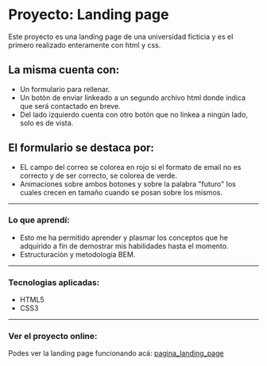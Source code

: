 # Proyecto: Landing page

Este proyecto es una landing page de una universidad ficticia y es el primero realizado enteramente con html y css. 

## La misma cuenta con:
- Un formulario para rellenar.
- Un botòn de enviar linkeado a un segundo archivo html donde indica que será contactado en breve. 
- Del lado izquierdo cuenta con otro botón que no linkea a ningún lado, solo es de vista.

## El formulario se destaca por:  
- EL campo del correo se colorea en rojo si el formato de email no es correcto y de ser correcto, se colorea de verde.
- Animaciones sobre ambos botones y sobre la palabra "futuro" los cuales crecen en tamaño cuando se posan sobre los mismos.

---

### Lo que aprendí:
- Esto me ha permitido aprender y plasmar los conceptos que he adquirido a fin de demostrar mis habilidades hasta el momento.
- Estructuraciòn y metodología BEM.

---

### Tecnologias aplicadas:
- HTML5
- CSS3

---

### Ver el proyecto online:

Podes ver la landing page funcionando acá: [pagina_landing_page](https://cyan-leopard-688998.hostingersite.com/)
